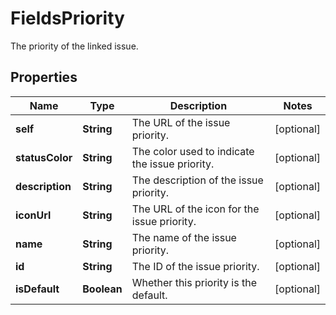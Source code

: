 

# FieldsPriority

The priority of the linked issue.

## Properties

| Name | Type | Description | Notes |
|------------ | ------------- | ------------- | -------------|
|**self** | **String** | The URL of the issue priority. |  [optional] |
|**statusColor** | **String** | The color used to indicate the issue priority. |  [optional] |
|**description** | **String** | The description of the issue priority. |  [optional] |
|**iconUrl** | **String** | The URL of the icon for the issue priority. |  [optional] |
|**name** | **String** | The name of the issue priority. |  [optional] |
|**id** | **String** | The ID of the issue priority. |  [optional] |
|**isDefault** | **Boolean** | Whether this priority is the default. |  [optional] |




